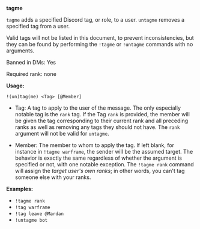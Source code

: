**tagme**

`tagme` adds a specified Discord tag, or role, to a user. `untagme` removes a specified tag from a user.

Valid tags will not be listed in this document, to prevent inconsistencies, but they can be found by performing the `!tagme` or `!untagme` commands with no arguments.

Banned in DMs: Yes

Required rank: none

**Usage:**

`!(un)tag(me) <Tag> [@Member]`

* Tag: A tag to apply to the user of the message. The only especially notable tag is the `rank` tag. If the Tag `rank` is provided, the member will be given the tag corresponding to their current rank and all preceding ranks as well as removing any tags they should not have. The `rank` argument will not be valid for `untagme`.

* Member: The member to whom to apply the tag. If left blank, for instance in `!tagme warframe`, the sender will be the assumed target. The behavior is exactly the same regardless of whether the argument is specified or not, with one notable exception. The `!tagme rank` command will assign the *target user's own ranks*; in other words, you can't tag someone else with your ranks.

**Examples:**

* `!tagme rank`
* `!tag warframe`
* `!tag leave @Mardan`
* `!untagme bot`